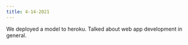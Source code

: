```yaml
---
title: 4-14-2021
---
```


We deployed a model to heroku. Talked about web app development in general.
